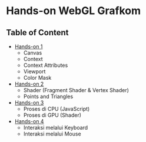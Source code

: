 # Hands-on WebGL Grafkom

## Table of Content
- [Hands-on 1](https://github.com/grafkom-2020/hands-on-webgl/tree/master/hands_on-1)
    - Canvas
    - Context
    - Context Attributes
    - Viewport
    - Color Mask
- [Hands-on 2](https://github.com/grafkom-2020/hands-on-webgl/tree/master/hands_on-2)
    - Shader (Fragment Shader & Vertex Shader)
    - Points and Triangles
- [Hands-on 3](https://github.com/grafkom-2020/hands-on-webgl/tree/master/hands_on-3)
    - Proses di CPU (JavaScript)
    - Proses di GPU (Shader)
- [Hands-on 4](https://github.com/grafkom-2020/hands-on-webgl/tree/master/hands_on-4)
    - Interaksi melalui Keyboard
    - Interaksi melalui Mouse